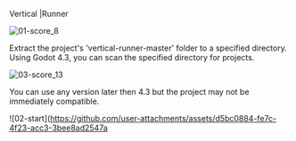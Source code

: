 Vertical |Runner

![01-score_8](https://github.com/user-attachments/assets/c857d957-7468-4037-b16c-edf3e40b2da3)

Extract the project's 'vertical-runner-master' folder to a specified directory.
Using Godot 4.3, you can scan the specified directory for projects.

![03-score_13](https://github.com/user-attachments/assets/1b54663c-b50b-4ed9-8d1c-310591b11615)

You can use any version later then 4.3 but the project may not be immediately compatible.

![02-start](https://github.com/user-attachments/assets/d5bc0884-fe7c-4f23-acc3-3bee8ad2547a
